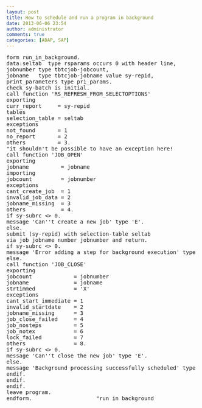 ```yaml
---
layout: post
title: How to schedule and run a program in background
date: 2013-06-06 23:54
author: administrator
comments: true
categories: [ABAP, SAP]
---
```

<pre>form run_in_background.<br/>data:seltab  type rsparams occurs 0 with header line,<br/>jobnumber type tbtcjob-jobcount,<br/>jobname   type tbtcjob-jobname value sy-repid,<br/>print_parameters type pri_params.<br/>check sy-batch is initial.<br/>call function 'RS_REFRESH_FROM_SELECTOPTIONS'<br/>exporting<br/>curr_report     = sy-repid<br/>tables<br/>selection_table = seltab<br/>exceptions<br/>not_found       = 1<br/>no_report       = 2<br/>others          = 3.<br/>"it shouldn't be possible to have an exception here!<br/>call function 'JOB_OPEN'<br/>exporting<br/>jobname          = jobname<br/>importing<br/>jobcount         = jobnumber<br/>exceptions<br/>cant_create_job  = 1<br/>invalid_job_data = 2<br/>jobname_missing  = 3<br/>others           = 4.<br/>if sy-subrc &lt;&gt; 0.<br/>message 'Can''t create a new job' type 'E'.<br/>else.<br/>submit (sy-repid) with selection-table seltab<br/>via job jobname number jobnumber and return.<br/>if sy-subrc &lt;&gt; 0.<br/>message 'Error adding a step for background execution' type 'E'.<br/>else.<br/>call function 'JOB_CLOSE'<br/>exporting<br/>jobcount             = jobnumber<br/>jobname              = jobname<br/>strtimmed            = 'X'<br/>exceptions<br/>cant_start_immediate = 1<br/>invalid_startdate    = 2<br/>jobname_missing      = 3<br/>job_close_failed     = 4<br/>job_nosteps          = 5<br/>job_notex            = 6<br/>lock_failed          = 7<br/>others               = 8.<br/>if sy-subrc &lt;&gt; 0.<br/>message 'Can''t close the new job' type 'E'.<br/>else.<br/>message 'Background processing successfully scheduled' type 'S'.<br/>endif.<br/>endif.<br/>endif.<br/>leave program.<br/>endform.                    "run_in_background</pre>
